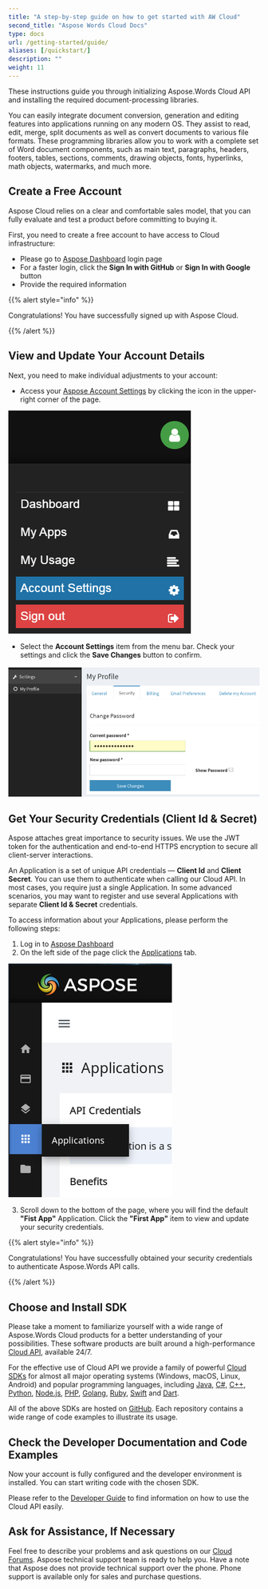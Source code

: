 ```yaml
---
title: "A step-by-step guide on how to get started with AW Cloud"
second_title: "Aspose Words Cloud Docs"
type: docs
url: /getting-started/guide/
aliases: [/quickstart/]
description: ""
weight: 11
---
```


These instructions guide you through initializing Aspose.Words Cloud API and installing the required document-processing libraries.

You can easily integrate document conversion, generation and editing features into applications running on any modern OS. They assist to read, edit, merge, split documents as well as convert documents to various file formats. These programming libraries allow you to work with a complete set of Word document components, such as main text, paragraphs, headers, footers, tables, sections, comments, drawing objects, fonts, hyperlinks, math objects, watermarks, and much more.

## Create a Free Account

Aspose Cloud relies on a clear and comfortable sales model, that you can fully evaluate and test a product before committing to buying it.

First, you need to create a free account to have access to Cloud infrastructure:

- Please go to [Aspose Dashboard](https://dashboard.aspose.cloud/#/) login page
- For a faster login, click the **Sign In with GitHub** or **Sign In with Google** button
- Provide the required information

{{% alert style="info" %}}

Congratulations! You have successfully signed up with Aspose Cloud.

{{% /alert %}}

## View and Update Your Account Details

Next, you need to make individual adjustments to your account:

- Access your [Aspose Account Settings](https://id.containerize.com/admin/) by clicking  the icon in the upper-right corner of the page.

![dashboard.png](dashboard.png)

- Select the **Account Settings** item from the menu bar. Check your settings and click the **Save Changes** button to confirm.

![settings.png](settings.png)

## Get Your Security Credentials (Client Id & Secret)

Aspose attaches great importance to security issues. We use the JWT token for the  authentication and end-to-end HTTPS encryption to secure all client-server interactions.

An Application is a set of unique API credentials — **Client Id** and **Client Secret**. You can use them to authenticate when calling our Cloud API. In most cases, you require just a single Application. In some advanced scenarios, you may want to register and use several Applications with separate **Client Id & Secret** credentials.

To access information about your Applications, please perform the following steps:

1. Log in to [Aspose Dashboard](https://dashboard.aspose.cloud/#/)
2. On the left side of the page click the [Applications](https://dashboard.aspose.cloud/applications) tab.

![applications.png](applications.png)

3. Scroll down to the bottom of the page, where you will find the default **"Fist App"** Application. Click the **"First App"** item to view and update your security credentials.

{{% alert style="info" %}}

Congratulations! You have successfully obtained your security credentials to authenticate Aspose.Words API calls.

{{% /alert %}}

## Choose and Install SDK

Please take a moment to familiarize yourself with a wide range of Aspose.Words Cloud products for a better understanding of your possibilities. These software products are built around a high-performance [Cloud API](https://apireference.aspose.com/), available 24/7.

For the effective use of Cloud API we provide a family of powerful [Cloud SDKs](https://products.aspose.cloud/words/family) for almost all major operating systems (Windows, macOS, Linux, Android) and popular programming languages, including [Java](https://products.aspose.cloud/words/java), [C#](https://products.aspose.cloud/words/net), [C++](https://products.aspose.cloud/words/cpp), [Python](https://products.aspose.cloud/words/python), [Node.js](https://products.aspose.cloud/words/nodejs), [PHP](https://products.aspose.cloud/words/php), [Golang](https://products.aspose.cloud/words/go), [Ruby](https://products.aspose.cloud/words/ruby), [Swift](https://products.aspose.cloud/words/swift) and [Dart](https://products.aspose.cloud/words/dart).

 All of the above SDKs are hosted on [GitHub](https://github.com/aspose-words-cloud/). Each repository contains a wide range of code examples to illustrate its usage.

## Check the Developer Documentation and Code Examples

Now your account is fully configured and the developer environment is installed. You can start writing code with the chosen SDK.

Please refer to the [Developer Guide](https://docs.aspose.cloud/words/developer-guide/) to find information on how to use the Cloud API easily.

## Ask for Assistance, If Necessary

Feel free to describe your problems and ask questions on our [Cloud Forums](http://forum.aspose.cloud/). Aspose technical support team is ready to help you. Have a note that Aspose does not provide technical support over the phone. Phone support is available only for sales and purchase questions.

